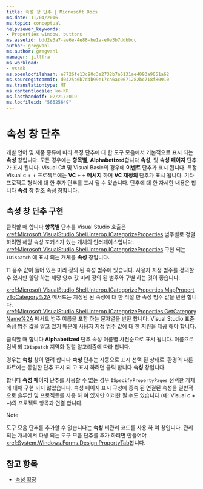 ```yaml
---
title: 속성 창 단추 | Microsoft Docs
ms.date: 11/04/2016
ms.topic: conceptual
helpviewer_keywords:
- Properties window, buttons
ms.assetid: bdd2e3a7-ae6e-4e88-be1a-e0e3b7ddbbcc
author: gregvanl
ms.author: gregvanl
manager: jillfra
ms.workload:
- vssdk
ms.openlocfilehash: e7726fe13c90c3a2732b7a6131ae4093a9051a62
ms.sourcegitcommit: d0425b6b7d4b99e17ca6ac0671282bc718f80910
ms.translationtype: MT
ms.contentlocale: ko-KR
ms.lasthandoff: 02/21/2019
ms.locfileid: "56625649"
---
```

# <a name="properties-window-buttons"></a>속성 창 단추
개발 언어 및 제품 종류에 따라 특정 단추에 대 한 도구 모음에서 기본적으로 표시 되는 **속성** 창입니다. 모든 경우에는 **항목별**, **Alphabetized**합니다 **속성**, 및 **속성 페이지** 단추가 표시 됩니다. Visual C# 및 Visual Basic의 경우에 **이벤트** 단추가 표시 됩니다. 특정 Visual c + + 프로젝트에는 **VC + + 메시지** 하며 **VC 재정의** 단추가 표시 됩니다. 기타 프로젝트 형식에 대 한 추가 단추를 표시 될 수 있습니다. 단추에 대 한 자세한 내용은 합니다 **속성** 창 참조 [속성 창](../../ide/reference/properties-window.md)합니다.

## <a name="implementation-of-properties-window-buttons"></a>속성 창 단추 구현
 클릭할 때 합니다 **항목별** 단추를 Visual Studio 호출은 <xref:Microsoft.VisualStudio.Shell.Interop.ICategorizeProperties> 범주별로 정렬 하려면 해당 속성 포커스가 있는 개체의 인터페이스입니다. <xref:Microsoft.VisualStudio.Shell.Interop.ICategorizeProperties> 구현 되는 `IDispatch` 에 표시 되는 개체를 **속성** 창입니다.

 11 음수 값이 들어 있는 미리 정의 된 속성 범주에 있습니다. 사용자 지정 범주를 정의할 수 있지만 할당 하는 해당 양수 값 미리 정의 된 범주와 구별 하는 것이 좋습니다.

 <xref:Microsoft.VisualStudio.Shell.Interop.ICategorizeProperties.MapPropertyToCategory%2A> 메서드는 지정된 된 속성에 대 한 적절 한 속성 범주 값을 반환 합니다. <xref:Microsoft.VisualStudio.Shell.Interop.ICategorizeProperties.GetCategoryName%2A> 메서드 범주 이름을 포함 하는 문자열을 반환 합니다. Visual Studio 표준 속성 범주 값을 알고 있기 때문에 사용자 지정 범주 값에 대 한 지원을 제공 해야 합니다.

 클릭할 때 합니다 **Alphabetized** 단추 속성 이름별 사전순으로 표시 됩니다. 이름으로 검색 되 `IDispatch` 지역화 정렬 알고리즘에 따라 합니다.

 경우는 **속성** 창이 열려 합니다 **속성** 단추는 자동으로 표시 선택 된 상태로. 환경의 다른 파트에는 동일한 단추 표시 되 고 표시 하려면 클릭 합니다 **속성** 창입니다.

 합니다 **속성 페이지** 단추를 사용할 수 없는 경우 `ISpecifyPropertyPages` 선택한 개체에 대해 구현 되지 않았습니다. 속성 페이지 표시 구성에 종속 된 연결된 속성을 일반적으로 솔루션 및 프로젝트를 사용 하 여 있지만 이러한 될 수도 있습니다 (예: Visual c + +)의 프로젝트 항목과 연결 합니다.

> [!NOTE]
>  도구 모음 단추를 추가할 수 없습니다는 **속성** 비관리 코드를 사용 하 여 창입니다. 관리 되는 개체에서 파생 되는 도구 모음 단추를 추가 하려면 만들어야 <xref:System.Windows.Forms.Design.PropertyTab>합니다.

## <a name="see-also"></a>참고 항목
- [속성 확장](../../extensibility/internals/extending-properties.md)